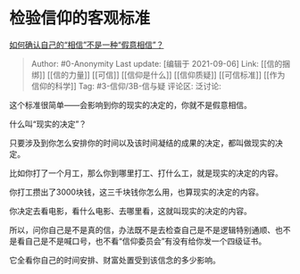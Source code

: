 # 检验信仰的客观标准
[如何确认自己的“相信”不是一种“假意相信”？](https://www.zhihu.com/question/484926471/answer/2105764356)

> Author: #0-Anonymity
> Last update: [编辑于 2021-09-06]
> Link: [[信的捆绑]] [[信的力量]] [[可信]] [[信仰是什么]] [[信仰质疑]] [[可信标准]] [[作为信仰的科学]]
> Tag: #3-信仰/3B-信与疑
> 评论区:
> 泛讨论:

这个标准很简单——会影响到你的现实的决定的，你就不是假意相信。

什么叫“现实的决定”？

只要涉及到你怎么安排你的时间以及该时间凝结的成果的决定，都叫做现实的决定。

比如你打了一个月工，那么你到哪里打工、打什么工，就是现实的决定的内容。

你打工攒出了3000块钱，这三千块钱你怎么用，也算现实的决定的内容。

你决定去看电影，看什么电影、去哪里看，这就叫现实的决定的内容。

所以，问你自己是不是真的信，办法既不是去检查自己是不是逻辑特别通顺、也不是看自己是不是喊口号，也不看“信仰委员会”有没有给你发一个四级证书。

它全看你自己的时间安排、财富处置受到该信念的多少影响。
